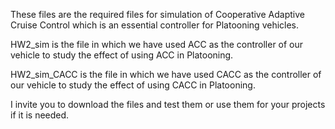These files are the required files for simulation of Cooperative Adaptive Cruise Control which is an essential controller for Platooning
vehicles.

HW2_sim is the file in which we have used ACC as the controller of our vehicle to study the effect of using ACC in Platooning.

HW2_sim_CACC is the file in which we have used CACC as the controller of our vehicle to study the effect of using CACC in Platooning.

I invite you to download the files and test them or use them for your projects if it is needed.
